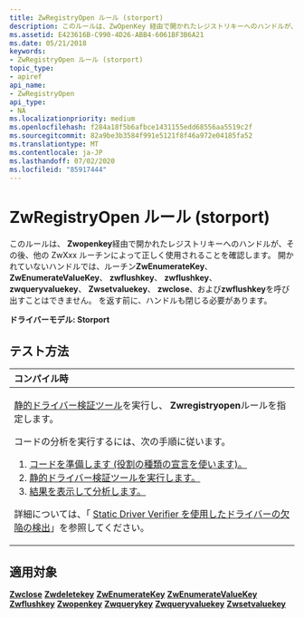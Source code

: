 ```yaml
---
title: ZwRegistryOpen ルール (storport)
description: このルールは、ZwOpenKey 経由で開かれたレジストリキーへのハンドルが、その後、他の ZwXxx ルーチンによって正しく使用されることを確認します。
ms.assetid: E423616B-C990-4D26-ABB4-6061BF3B6A21
ms.date: 05/21/2018
keywords:
- ZwRegistryOpen ルール (storport)
topic_type:
- apiref
api_name:
- ZwRegistryOpen
api_type:
- NA
ms.localizationpriority: medium
ms.openlocfilehash: f284a18f5b6afbce1431155edd68556aa5519c2f
ms.sourcegitcommit: 82a9be3b3584f991e5121f8f46a972e04185fa52
ms.translationtype: MT
ms.contentlocale: ja-JP
ms.lasthandoff: 07/02/2020
ms.locfileid: "85917444"
---
```

# <a name="zwregistryopen-rule-storport"></a>ZwRegistryOpen ルール (storport)


このルールは、 **Zwopenkey**経由で開かれたレジストリキーへのハンドルが、その後、他の ZwXxx ルーチンによって正しく使用されることを確認します。 開かれていないハンドルでは、ルーチン**ZwEnumerateKey**、 **ZwEnumerateValueKey**、 **zwflushkey**、 **zwflushkey**、 **zwqueryvaluekey**、 **Zwsetvaluekey**、 **zwclose**、および**zwflushkey**を呼び出すことはできません。 を返す前に、ハンドルも閉じる必要があります。

**ドライバーモデル: Storport**

<a name="how-to-test"></a>テスト方法
-----------

<table>
<colgroup>
<col width="100%" />
</colgroup>
<thead>
<tr class="header">
<th align="left">コンパイル時</th>
</tr>
</thead>
<tbody>
<tr class="odd">
<td align="left"><p><a href="https://docs.microsoft.com/windows-hardware/drivers/devtest/static-driver-verifier" data-raw-source="[Static Driver Verifier](https://docs.microsoft.com/windows-hardware/drivers/devtest/static-driver-verifier)">静的ドライバー検証ツール</a>を実行し、 <strong>Zwregistryopen</strong>ルールを指定します。</p>
コードの分析を実行するには、次の手順に従います。
<ol>
<li><a href="https://docs.microsoft.com/windows-hardware/drivers/devtest/using-static-driver-verifier-to-find-defects-in-drivers#preparing-your-source-code" data-raw-source="[Prepare your code (use role type declarations).](https://docs.microsoft.com/windows-hardware/drivers/devtest/using-static-driver-verifier-to-find-defects-in-drivers#preparing-your-source-code)">コードを準備します (役割の種類の宣言を使います)。</a></li>
<li><a href="https://docs.microsoft.com/windows-hardware/drivers/devtest/using-static-driver-verifier-to-find-defects-in-drivers#running-static-driver-verifier" data-raw-source="[Run Static Driver Verifier.](https://docs.microsoft.com/windows-hardware/drivers/devtest/using-static-driver-verifier-to-find-defects-in-drivers#running-static-driver-verifier)">静的ドライバー検証ツールを実行します。</a></li>
<li><a href="https://docs.microsoft.com/windows-hardware/drivers/devtest/using-static-driver-verifier-to-find-defects-in-drivers#viewing-and-analyzing-the-results" data-raw-source="[View and analyze the results.](https://docs.microsoft.com/windows-hardware/drivers/devtest/using-static-driver-verifier-to-find-defects-in-drivers#viewing-and-analyzing-the-results)">結果を表示して分析します。</a></li>
</ol>
<p>詳細については、「 <a href="https://docs.microsoft.com/windows-hardware/drivers/devtest/using-static-driver-verifier-to-find-defects-in-drivers" data-raw-source="[Using Static Driver Verifier to Find Defects in Drivers](https://docs.microsoft.com/windows-hardware/drivers/devtest/using-static-driver-verifier-to-find-defects-in-drivers)">Static Driver Verifier を使用したドライバーの欠陥の検出</a>」を参照してください。</p></td>
</tr>
</tbody>
</table>

<a name="applies-to"></a>適用対象
----------

[**Zwclose**](https://docs.microsoft.com/windows-hardware/drivers/ddi/ntifs/nf-ntifs-ntclose) 
[**Zwdeletekey**](https://docs.microsoft.com/windows-hardware/drivers/ddi/wdm/nf-wdm-zwdeletekey) 
[**ZwEnumerateKey**](https://docs.microsoft.com/windows-hardware/drivers/ddi/wdm/nf-wdm-zwenumeratekey) 
[**ZwEnumerateValueKey**](https://docs.microsoft.com/windows-hardware/drivers/ddi/wdm/nf-wdm-zwenumeratevaluekey) 
[**Zwflushkey**](https://docs.microsoft.com/windows-hardware/drivers/ddi/wdm/nf-wdm-zwflushkey) 
[**Zwopenkey**](https://docs.microsoft.com/windows-hardware/drivers/ddi/wdm/nf-wdm-zwopenkey) 
[**Zwquerykey**](https://docs.microsoft.com/windows-hardware/drivers/ddi/wdm/nf-wdm-zwquerykey) 
[**Zwqueryvaluekey**](https://docs.microsoft.com/windows-hardware/drivers/ddi/wdm/nf-wdm-zwqueryvaluekey) 
[**Zwsetvaluekey**](https://docs.microsoft.com/windows-hardware/drivers/ddi/wdm/nf-wdm-zwsetvaluekey)
 

 





